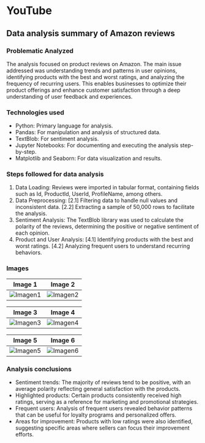 # YouTube
## Data analysis summary of Amazon reviews
### Problematic Analyzed
The analysis focused on product reviews on Amazon. The main issue addressed was understanding trends and patterns in user opinions, identifying products with the best and worst ratings, and analyzing the frequency of recurring users. This enables businesses to optimize their product offerings and enhance customer satisfaction through a deep understanding of user feedback and experiences.

### Technologies used
- Python: Primary language for analysis.
- Pandas: For manipulation and analysis of structured data.
- TextBlob: For sentiment analysis.
- Jupyter Notebooks: For documenting and executing the analysis step-by-step.
- Matplotlib and Seaborn: For data visualization and results.
  
### Steps followed for data analysis
1. Data Loading: Reviews were imported in tabular format, containing fields such as Id, ProductId, UserId, ProfileName, among others.
2. Data Preprocessing: [2.1] Filtering data to handle null values and inconsistent data. [2.2] Extracting a sample of 50,000 rows to facilitate the analysis.
3. Sentiment Analysis: The TextBlob library was used to calculate the polarity of the reviews, determining the positive or negative sentiment of each opinion.
4. Product and User Analysis: [4.1] Identifying products with the best and worst ratings. [4.2] Analyzing frequent users to understand recurring behaviors.

### Images
|Image 1|Image 2|
|----|----|
|![Imagen1](https://github.com/sdforero/YouTube/blob/main/1.%20Products%20positives%20reviews.png)|![Imagen2](https://github.com/sdforero/YouTube/blob/main/2.%20Relation%20between%20quantity%20and%20score%20freq.png)|

|Image 3|Image 4|
|----|----|
|![Imagen3](https://github.com/sdforero/YouTube/blob/main/3.%20Relation%20between%20quantity%20and%20score%20non%20freq.png)|![Imagen4](https://github.com/sdforero/YouTube/blob/main/4.%20Score%20most%20sold%20products.png)|

|Image 5|Image 6|
|----|----|
|![Imagen5](https://github.com/sdforero/YouTube/blob/main/5.%20Text%20lenght%20comparison.png)|![Imagen6](https://github.com/sdforero/YouTube/blob/main/6.%20Top%2010%20users.png)|

### Analysis conclusions
- Sentiment trends: The majority of reviews tend to be positive, with an average polarity reflecting general satisfaction with the products.
- Highlighted products: Certain products consistently received high ratings, serving as a reference for marketing and promotional strategies.
- Frequent users: Analysis of frequent users revealed behavior patterns that can be useful for loyalty programs and personalized offers.
- Areas for improvement: Products with low ratings were also identified, suggesting specific areas where sellers can focus their improvement efforts.

